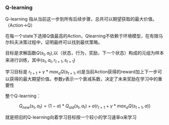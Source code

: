 ### Q-learning

Q-learning 指从当前这一步到所有后续步骤，总共可以期望获取的最大价值。（Action->Q）

在每一个state下选择Q值最高的Action，Qlearning不依赖于环境模型，在有限马尔科夫决策过程中，证明最终可以找到最优策略。

目标是求解函数$Q(s_{t},a_{t})​$ ,以（状态，行为，奖励，下一个状态）构成的元组为样本来进行训练，其中$(s_{t},a_{t},r_{t+1},s_{t+1})​$

学习目标是 $r_{t+1}+\gamma * max_{a}Q(s_{t+1},a)​$ 是当前Action获得的reward加上下一步可以获得的最大期望价值。参数$\gamma​$ 表示一个衰减系数，决定了未来奖励在学习中的重要性



整个Q-learning：


$$
Q_{new}(s_{t},a_{t}) =(1-a)*Q_{old}(s_{t},a_{t})+a(r_{t+1}+\gamma * max_{a}Q(s_{t+1},a))
$$


就是把旧的Q-learning向着学习目标按一个较小的学习速率α来学习